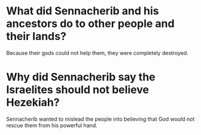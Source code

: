 # What did Sennacherib and his ancestors do to other people and their lands?

Because their gods could not help them, they were completely destroyed.

# Why did Sennacherib say the Israelites should not believe Hezekiah?

Sennacherib wanted to mislead the people into believing that God would not rescue them from his powerful hand.
